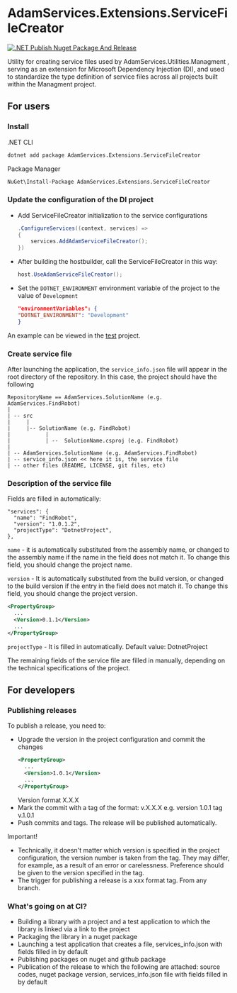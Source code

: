 # AdamServices.Extensions.ServiceFileCreator
[![.NET Publish Nuget Package And Release](https://github.com/Adam-Software/AdamServices.Extensions.ServiceFileCreator/actions/workflows/dotnet.yml/badge.svg)](https://github.com/Adam-Software/AdamServices.Extensions.ServiceFileCreator/actions/workflows/dotnet.yml)


Utility for creating service files used by AdamServices.Utilities.Managment , serving as an extension for Microsoft Dependency Injection (DI), and used to standardize the type definition of service files across all projects built within the Managment project.

## For users

### Install

.NET CLI
```cmd
dotnet add package AdamServices.Extensions.ServiceFileCreator
```

Package Manager
```cmd
NuGet\Install-Package AdamServices.Extensions.ServiceFileCreator
```

### Update the configuration of the DI project

* Add ServiceFileCreator initialization to the service configurations
  ```C#
  .ConfigureServices((context, services) =>
  {
      services.AddAdamServiceFileCreator();
  })
  ```

* After building the hostbuilder, call the ServiceFileCreator in this way:
  ```C#
  host.UseAdamServiceFileCreator();
  ```

* Set the `DOTNET_ENVIRONMENT` environment variable of the project to the value of `Development`
  ```json
  "environmentVariables": {
  "DOTNET_ENVIRONMENT": "Development"
  }
  ```

An example can be viewed in the [test](https://github.com/Adam-Software/AdamServices.Extensions.ServiceFileCreator/blob/master/src/ServiceFileCreator.TestApp/Program.cs) project.

### Create service file

After launching the application, the `service_info.json` file will appear in the root directory of the repository. In this case, the project should have the following 
```
RepositoryName == AdamServices.SolutionName (e.g. AdamServices.FindRobot)
|
| -- src
|     |
|     |-- SolutionName (e.g. FindRobot)
|           |
|           | --  SolutionName.csproj (e.g. FindRobot)
|
| -- AdamServices.SolutionName (e.g. AdamServices.FindRobot)
| -- service_info.json << here it is, the service file
| -- other files (README, LICENSE, git files, etc)
```

### Description of the service file

Fields are filled in automatically:
```
"services": {
  "name": "FindRobot",
  "version": "1.0.1.2",
  "projectType": "DotnetProject",
},
```
  
`name` - it is automatically substituted from the assembly name, or changed to the assembly name if the name in the field does not match it. To change this field, you should change the project name.
  
`version` - It is automatically substituted from the build version, or changed to the build version if the entry in the field does not match it. To change this field, you should change the project version.
```xml
<PropertyGroup>
  ...
  <Version>0.1.1</Version>
  ...
</PropertyGroup>
```

`projectType` - It is filled in automatically. Default value: DotnetProject

The remaining fields of the service file are filled in manually, depending on the technical specifications of the project.

## For developers

### Publishing releases

To publish a release, you need to:

* Upgrade the version in the project configuration and commit the changes
  ```xml
  <PropertyGroup>
    ...
    <Version>1.0.1</Version>
    ...
  </PropertyGroup>
  ```
  Version format X.X.X
* Mark the commit with a tag of the format: v.X.X.X
  e.g. version 1.0.1 tag v.1.0.1
* Push commits and tags. The release will be published automatically.

Important!

* Technically, it doesn't matter which version is specified in the project configuration, the version number is taken from the tag. They may differ, for example, as a result of an error or carelessness. Preference should be given to the version specified in the tag.
* The trigger for publishing a release is a xxx format tag. From any branch.

### What's going on at CI?

* Building a library with a project and a test application to which the library is linked via a link to the project
* Packaging the library in a nuget package
* Launching a test application that creates a file, services_info.json with fields filled in by default
* Publishing packages on nuget and github package
* Publication of the release to which the following are attached: source codes, nuget package version, services_info.json file with fields filled in by default
  



